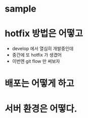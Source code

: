 # sample

# hotfix 방법은 어떻고
* develop 에서 열심히 개발중인데
* 중간에 또 hotfix 가 생겼어
* 이번엔 git flow 만 써보자

# 배포는 어떻게 하고

# 서버 환경은 어떻다.
